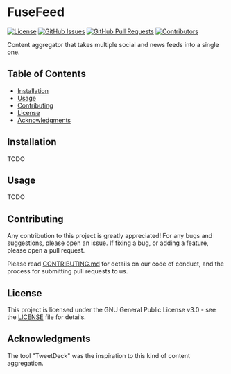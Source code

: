 # FuseFeed

[![License](https://img.shields.io/badge/license-GPL--3.0-blue.svg)](https://opensource.org/licenses/GPL-3.0)
[![GitHub Issues](https://img.shields.io/github/issues/cybertunnel/FuseFeed.svg)](https://github.com/cybertunnel/FuseFeed/issues)
[![GitHub Pull Requests](https://img.shields.io/github/issues-pr/cybertunnel/FuseFeed.svg)](https://github.com/cybertunnel/FuseFeed/pulls)
[![Contributors](https://img.shields.io/github/contributors/cybertunnel/FuseFeed.svg)](https://github.com/cybertunnel/FuseFeed/graphs/contributors)

Content aggregator that takes multiple social and news feeds into a single one.

## Table of Contents
- [Installation](#installation)
- [Usage](#usage)
- [Contributing](#contributing)
- [License](#license)
- [Acknowledgments](#acknowledgments)

## Installation
TODO

## Usage
TODO

## Contributing

Any contribution to this project is greatly appreciated! For any bugs and suggestions, please open an issue. If fixing a bug, or adding a feature, please open a pull request.

Please read [CONTRIBUTING.md](./CONTRIBUTING.md) for details on our code of conduct, and the process for submitting pull requests to us.

## License

This project is licensed under the GNU General Public License v3.0 - see the [LICENSE](./LICENSE) file for details.

## Acknowledgments

The tool "TweetDeck" was the inspiration to this kind of content aggregation.